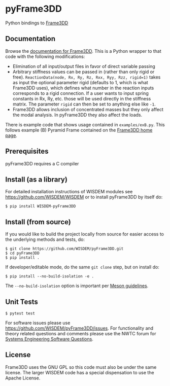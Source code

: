 # pyFrame3DD

Python bindings to [Frame3DD](http://frame3dd.sourceforge.net)

## Documentation

Browse the [documentation for Frame3DD](http://svn.code.sourceforge.net/p/frame3dd/code/trunk/doc/Frame3DD-manual.html).  This is a Python wrapper to that code with the following modifications:

* Elimination of all input/output files in favor of direct variable passing
* Arbitrary stiffness values can be passed in (rather than only rigid or free).  ``ReactionData(node, Rx, Ry, Rz, Rxx, Ryy, Rzz, rigid=1)`` takes as input the optional parameter rigid (defaults to 1, which is what Frame3DD uses), which defines what number in the reaction inputs corresponds to a rigid connection.  If a user wants to input spring constants in Rx, Ry, etc. those will be used directly in the stiffness matrix.  The parameter ``rigid`` can then be set to anything else like ``-1``.
* Frame3DD allows inclusion of concentrated masses but they only affect the modal analysis.  In pyFrame3DD they also affect the loads.

There is example code that shows usage contained in ``examples/exB.py``.  This follows example (B) Pyramid Frame contained on the [Frame3DD home page](http://frame3dd.sourceforge.net).

## Prerequisites

pyFrame3DD requires a C compiler

## Install (as a library)

For detailed installation instructions of WISDEM modules see <https://github.com/WISDEM/WISDEM> or to install pyFrame3DD by itself do:

    $ pip install WISDEM-pyFrame3DD


## Install (from source)

If you would like to build the project locally from source for easier access to the underlying methods and tests, do:

    $ git clone https://github.com/WISDEM/pyFrame3DD.git
    $ cd pyFrame3DD
    $ pip install .

If developer/editable mode, do the same `git clone` step, but on install do:

    $ pip install --no-build-isolation -e .

The `--no-build-isolation` option is important per [Meson guidelines](https://meson-python.readthedocs.io/en/latest/how-to-guides/editable-installs.html).


## Unit Tests

    $ pytest test

For software issues please use <https://github.com/WISDEM/pyFrame3DD/issues>.  For functionality and theory related questions and comments please use the NWTC forum for [Systems Engineering Software Questions](https://wind.nrel.gov/forum/wind/viewtopic.php?f=34&t=1002).


## License

Frame3DD uses the GNU GPL so this code must also be under the same license.  The larger WISDEM code has a special dispensation to use the Apache License.

